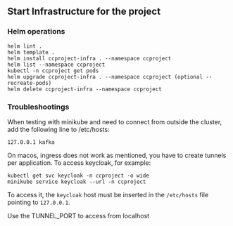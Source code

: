 ## Start Infrastructure for the project

### Helm operations
```
helm lint .
helm template .
helm install ccproject-infra . --namespace ccproject
helm list --namespace ccproject
kubectl -n ccproject get pods
helm upgrade ccproject-infra . --namespace ccproject (optional --recreate-pods)
helm delete ccproject-infra --namespace ccproject
```

### Troubleshootings

When testing with minikube and need to connect from outside the cluster, add the following line to /etc/hosts:
```shell
127.0.0.1 kafka
```

On macos, ingress does not work as mentioned, you have to create tunnels per application. To access keycloak, for example:
```
kubectl get svc keycloak -n ccproject -o wide
minikube service keycloak --url -n ccproject
```

To access it, the `keycloak` host must be inserted in the `/etc/hosts` file pointing to `127.0.0.1`.

Use the TUNNEL_PORT to access from localhost